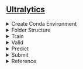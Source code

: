 ## [Ultralytics](https://github.com/ultralytics/ultralytics)


<details><summary>Create Conda Environment</summary>

```
$ conda create -n yolov8 python=3.10 -y
$ conda activate yolov8
$ git clone https://github.com/ultralytics/ultralytics.git
$ cd ultralytics/
$ pip install ultralytics
```

</details>


<details><summary>Folder Structure</summary>

```
src/
├── preprocess/
    └── data/
        ├── images/
            ├── train/
            └── val/
        └── labels/
            ├── train/
            └── val/
└── ultralytics/
    ├── facial.yaml
    ├── train.py
    ├── valid.py
    └── predict.py
```

</details>


<details><summary>Train</summary>

```
$ python train.py --model_name <model name> \
                  --yaml_path <yaml path> \
                  --n_epoch <training epochs> \
                  --n_patience <early stop> \
                  --bs <batch size> \
                  --imgsz <image size> \
                  --pose <pose weight> \
                  --n_worker <number of workers> \
                  --save_path <save path>

# e.g.
$ python train.py --model_name yolov8n-pose.pt --yaml_path facial.yaml --n_epoch 300 --n_patience 100 --bs 8 --imgsz 640 --n_worker $(nproc) --save_path ./runs/facial

# After iAutolabeling
$ python train.py
# output: ultralytics/runs/facial/train/weights/best.pt

# x8
# $ python train.py --model_name ./runs/facial/train/weights/best.pt --yaml_path facial_v4_x8.yaml --n_worker $(nproc) --save_path ./runs/facial
# output: ultralytics/runs/facial/train2/weights/best.pt
```

</details>


<details><summary>Valid</summary>

```
$ python valid.py --weight <trained model> \
                  --save_path <save path>
```

</details>


<details><summary>Predict</summary>

```
$ python predict.py --weight <trained model> \
                    --save_path <save path> \
                    --predict_folder <predict folder>
```

</details>


<details><summary>Submit</summary>

```
$ python submit.py
```

</details>


<details><summary>Reference</summary>

- [Model Training with Ultralytics YOLO](https://docs.ultralytics.com/modes/train/)
- [Pose Estimation](https://docs.ultralytics.com/tasks/pose/)
- [Pose Estimation on Custom Data using Ultralytics YOLOv8](https://ultralytics.medium.com/pose-estimation-on-custom-data-using-ultralytics-yolov8-ef63e103daea)
- [Train Yolov8 object detection on a custom dataset | Step by step guide | Computer vision tutorial](https://youtu.be/m9fH9OWn8YM?si=Npjpa4mdlA0vtYce)
- [Yolov8 with key points detection without object detection](https://github.com/ultralytics/ultralytics/issues/2929)
- [Yolov8 with key points detection without object detection](https://ai.stackexchange.com/questions/40664/yolov8-with-key-points-detection-without-object-detection)

</details>

